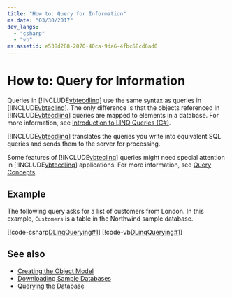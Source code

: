 ```yaml
---
title: "How to: Query for Information"
ms.date: "03/30/2017"
dev_langs: 
  - "csharp"
  - "vb"
ms.assetid: e538d288-2070-40ca-9da6-4fbc68cd6ad0
---
```

# How to: Query for Information
Queries in [!INCLUDE[vbtecdlinq](../../../../../../includes/vbtecdlinq-md.md)] use the same syntax as queries in [!INCLUDE[vbteclinq](../../../../../../includes/vbteclinq-md.md)]. The only difference is that the objects referenced in [!INCLUDE[vbtecdlinq](../../../../../../includes/vbtecdlinq-md.md)] queries are mapped to elements in a database. For more information, see [Introduction to LINQ Queries (C#)](~/docs/csharp/programming-guide/concepts/linq/introduction-to-linq-queries.md).  
  
 [!INCLUDE[vbtecdlinq](../../../../../../includes/vbtecdlinq-md.md)] translates the queries you write into equivalent SQL queries and sends them to the server for processing.  
  
 Some features of [!INCLUDE[vbteclinq](../../../../../../includes/vbteclinq-md.md)] queries might need special attention in [!INCLUDE[vbtecdlinq](../../../../../../includes/vbtecdlinq-md.md)] applications. For more information, see [Query Concepts](../../../../../../docs/framework/data/adonet/sql/linq/query-concepts.md).  
  
## Example  
 The following query asks for a list of customers from London. In this example, `Customers` is a table in the Northwind sample database.  
  
 [!code-csharp[DLinqQuerying#1](../../../../../../samples/snippets/csharp/VS_Snippets_Data/DLinqQuerying/cs/Program.cs#1)]
 [!code-vb[DLinqQuerying#1](../../../../../../samples/snippets/visualbasic/VS_Snippets_Data/DLinqQuerying/vb/Module1.vb#1)]  
  
## See also

- [Creating the Object Model](../../../../../../docs/framework/data/adonet/sql/linq/creating-the-object-model.md)
- [Downloading Sample Databases](../../../../../../docs/framework/data/adonet/sql/linq/downloading-sample-databases.md)
- [Querying the Database](../../../../../../docs/framework/data/adonet/sql/linq/querying-the-database.md)
